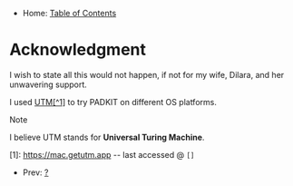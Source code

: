 - Home: [Table of Contents](..)

# Acknowledgment

I wish to state all this would not happen, if not for my wife, Dilara, and her unwavering support.

I used [UTM[^1]](https://mac.getutm.app) to try PADKIT on different OS platforms.

> [!NOTE]
> I believe UTM stands for **Universal Turing Machine**.

[1]: https://mac.getutm.app -- last accessed @ `[]`

- Prev: [?](?)
